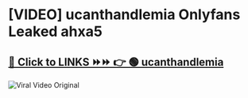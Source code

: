 
 # [VIDEO] ucanthandlemia Onlyfans Leaked ahxa5

## <h2><a href="https://clipsfans.com/ucanthandlemia&ref=git">🔗 Click to LINKS ⏩⏩ 👉 🟢 ucanthandlemia </a></h2>

<a href="https://clipsfans.com/ucanthandlemia&ref=git" rel="nofollow" data-target="animated-image.originalLink"><img src="https://i.ibb.co.com/xMMVF88/686577567.gif" alt="Viral Video Original" style="max-width: 100%; display: inline-block;" data-target="animated-image.originalImage"></a>

